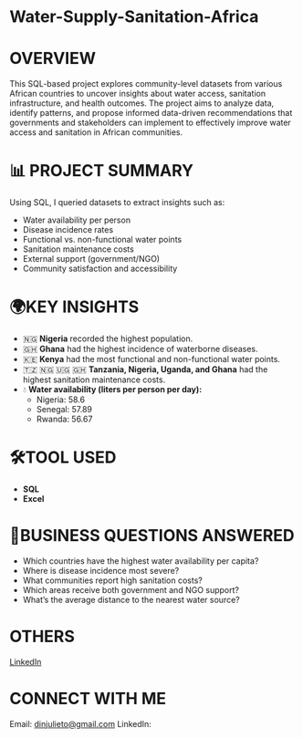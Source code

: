 # Water-Supply-Sanitation-Africa

# OVERVIEW
This SQL-based project explores community-level datasets from various African countries to uncover insights about water access, sanitation infrastructure, and health outcomes. The project aims to analyze data, identify patterns, and propose informed data-driven recommendations that governments and stakeholders can implement to effectively improve water access and sanitation in African communities.

# 📊 PROJECT SUMMARY

Using SQL, I queried datasets to extract insights such as:

- Water availability per person
- Disease incidence rates
- Functional vs. non-functional water points
- Sanitation maintenance costs
- External support (government/NGO)
- Community satisfaction and accessibility

# 🌍KEY INSIGHTS

- 🇳🇬 **Nigeria** recorded the highest population.
- 🇬🇭 **Ghana** had the highest incidence of waterborne diseases.
- 🇰🇪 **Kenya** had the most functional and non-functional water points.
- 🇹🇿 🇳🇬 🇺🇬 🇬🇭 **Tanzania, Nigeria, Uganda, and Ghana** had the highest sanitation maintenance costs.
- 💧 **Water availability (liters per person per day):**
  - Nigeria: 58.6  
  - Senegal: 57.89  
  - Rwanda: 56.67
 
# 🛠️TOOL USED

- **SQL**
- **Excel**

# 📌BUSINESS QUESTIONS ANSWERED

- Which countries have the highest water availability per capita?
- Where is disease incidence most severe?
- What communities report high sanitation costs?
- Which areas receive both government and NGO support?
- What’s the average distance to the nearest water source?

# OTHERS
[LinkedIn](https://www.linkedin.com/posts/juliet-obianuju-dingwoke_datafam-datafam-powerbi-activity-7318968548792397824-ttSs?utm_source=share&utm_medium=member_desktop&rcm=ACoAADt2sYEB_u54k7kCyt5xLX2OS6Iqo3GlcSg)

# CONNECT WITH ME

Email: dinjulieto@gmail.com
LinkedIn: 

